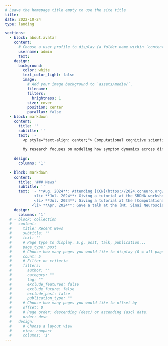 ```yaml
---
# Leave the homepage title empty to use the site title
title:
date: 2022-10-24
type: landing

sections:
  - block: about.avatar
    content:
      # Choose a user profile to display (a folder name within `content/authors/`)
      username: admin
      text: 
    design:
      background:
        color: white
        text_color_light: false
        image:
          # Add your image background to `assets/media/`.
          filename: 
          filters:
            brightness: 1
          size: cover
          position: center
          parallax: false
  - block: markdown
    content:
      title: ''
      subtitle: ''
      text: |-
        <p style="text-align: center;"> Computational cognitive scientist studying the learning mechanisms underlying changes in mental health. Leading a [research group](https://radulesculab.org/) at the Mt. Sinai Center for Computational Psychiatry. 
        
        My research focuses on modeling how symptom dynamics across different diagnostic categories emerge from the interaction of cognitive and affective processes. Methods: reinforcement learning, Bayesian inference, behavioral experiments, virtual reality, fMRI.</p>  
 
    design:
      columns: '1'

  - block: markdown
    content:
      title: '### News'
      subtitle: ''
      text: '- **Aug. 2024**: Attending [CCN](https://2024.ccneuro.org/) at MIT. 
             <li> **Jul. 2024**: Giving a tutorial at the SRDNA workshop at Penn. </li>
             <li> **Jul. 2024**: Giving a tutorial at the [Computational Psychiatry Conference](https://www.cpconf.org/) at UMN. </li> 
            <li> **Apr. 2024**: Gave a talk at the [Mt. Sinai Neuroscience retreat](https://friedmanbrain.icahn.mssm.edu/retreat-24/?). </li>'
    design:
      columns: '1'
  # - block: collection
  #   content:
  #     title: Recent News
  #     subtitle: ''
  #     text: ''
  #     # Page type to display. E.g. post, talk, publication...
  #     page_type: post
  #     # Choose how many pages you would like to display (0 = all pages)
  #     count: 5
  #     # Filter on criteria
  #     filters:
  #       author: ""
  #       category: ""
  #       tag: ""
  #       exclude_featured: false
  #       exclude_future: false
  #       exclude_past: false
  #       publication_type: ""
  #     # Choose how many pages you would like to offset by
  #     offset: 0
  #     # Page order: descending (desc) or ascending (asc) date.
  #     order: desc
  #   design:
  #     # Choose a layout view
  #     view: compact
  #     columns: '1'
---
```


